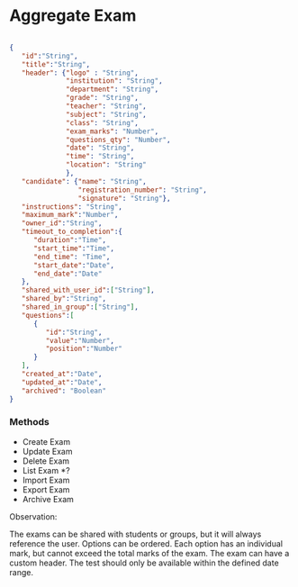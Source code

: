 # Aggregate Exam

```json

{
   "id":"String",
   "title":"String",
   "header": {"logo" : "String",
              "institution": "String",
              "department": "String",
              "grade": "String",
              "teacher": "String",
              "subject": "String",
              "class": "String",
              "exam_marks": "Number",
              "questions_qty": "Number",
              "date": "String",
              "time": "String",
              "location": "String"
              },
   "candidate": {"name": "String",
                 "registration_number": "String",
                 "signature": "String"},
   "instructions": "String",
   "maximum_mark":"Number",
   "owner_id":"String",
   "timeout_to_completion":{
      "duration":"Time",
      "start_time":"Time",
      "end_time": "Time",
      "start_date":"Date",
      "end_date":"Date"
   },
   "shared_with_user_id":["String"],
   "shared_by":"String",
   "shared_in_group":["String"],
   "questions":[
      {
         "id":"String",
         "value":"Number",
         "position":"Number"
      }
   ],
   "created_at":"Date",
   "updated_at":"Date",
   "archived": "Boolean"
}

```

### Methods

- Create Exam
- Update Exam
- Delete Exam
- List Exam *?
- Import Exam
- Export Exam
- Archive Exam

Observation:

The exams can be shared with students or groups, but it will always reference the user.
Options can be ordered.
Each option has an individual mark, but cannot exceed the total marks of the exam.
The exam can have a custom header.
The test should only be available within the defined date range.
